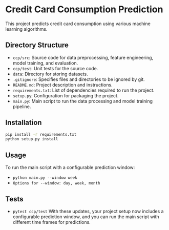 # Credit Card Consumption Prediction

This project predicts credit card consumption using various machine learning algorithms.

## Directory Structure

- `ccp/src`: Source code for data preprocessing, feature engineering, model training, and evaluation.
- `ccp/test`: Unit tests for the source code.
- `data`: Directory for storing datasets.
- `.gitignore`: Specifies files and directories to be ignored by git.
- `README.md`: Project description and instructions.
- `requirements.txt`: List of dependencies required to run the project.
- `setup.py`: Configuration for packaging the project.
- `main.py`: Main script to run the data processing and model training pipeline.

## Installation

```bash
pip install -r requirements.txt
python setup.py install
```

## Usage
To run the main script with a configurable prediction window:
- `python main.py --window week`
- `Options for --window: day, week, month`

## Tests
- `pytest ccp/test`
  With these updates, your project setup now includes a configurable prediction window, 
    and you can run the main script with different time frames for predictions.